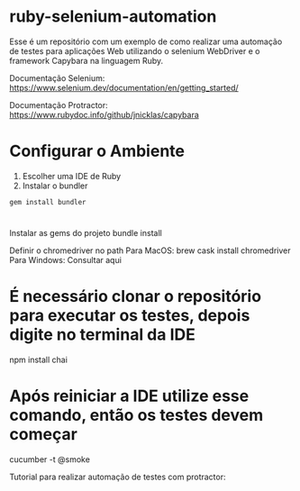 # ruby-selenium-automation
  Esse é um repositório com um exemplo de como realizar uma automação de testes para aplicações Web utilizando o selenium WebDriver e o framework Capybara na linguagem Ruby.

  Documentação Selenium: https://www.selenium.dev/documentation/en/getting_started/

  Documentação Protractor: https://www.rubydoc.info/github/jnicklas/capybara

# Configurar o Ambiente
  1. Escolher uma IDE de Ruby
  2. Instalar o bundler
  ```
  gem install bundler
  ```


   
# 

Instalar as gems do projeto
bundle install

Definir o chromedriver no path
Para MacOS: brew cask install chromedriver Para Windows: Consultar aqui
# É necessário clonar o repositório para executar os testes, depois digite no terminal da IDE
  npm install chai

# Após reiniciar a IDE utilize esse comando, então os testes devem começar
cucumber -t @smoke  
 
 Tutorial para realizar automação de testes com protractor:
  

  

